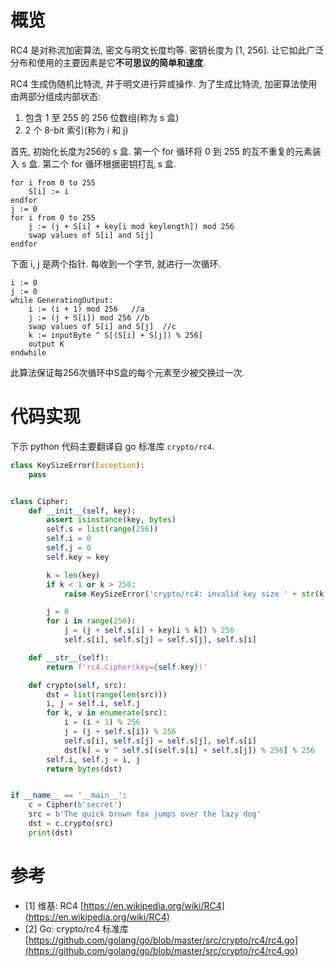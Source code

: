 # 概览

RC4 是对称流加密算法, 密文与明文长度均等. 密钥长度为 [1, 256]. 让它如此广泛分布和使用的主要因素是它**不可思议的简单和速度**.

RC4 生成伪随机比特流, 并于明文进行异或操作. 为了生成比特流, 加密算法使用由两部分组成内部状态:

1. 包含 1 至 255 的 256 位数组(称为 s 盒)
2. 2 个 8-bit 索引(称为 i 和 j)

首先, 初始化长度为256的 s 盒. 第一个 for 循环将 0 到 255 的互不重复的元素装入 s 盒. 第二个 for 循环根据密钥打乱 s 盒.

```
for i from 0 to 255
    S[i] := i
endfor
j := 0
for i from 0 to 255
    j := (j + S[i] + key[i mod keylength]) mod 256
    swap values of S[i] and S[j]
endfor
```

下面 i, j 是两个指针. 每收到一个字节, 就进行一次循环.

```
i := 0
j := 0
while GeneratingOutput:
    i := (i + 1) mod 256   //a
    j := (j + S[i]) mod 256 //b
    swap values of S[i] and S[j]  //c
    k := inputByte ^ S[(S[i] + S[j]) % 256]
    output K
endwhile
```

此算法保证每256次循环中S盒的每个元素至少被交换过一次.

# 代码实现

下示 python 代码主要翻译自 go 标准库 `crypto/rc4`.

```py
class KeySizeError(Exception):
    pass


class Cipher:
    def __init__(self, key):
        assert isinstance(key, bytes)
        self.s = list(range(256))
        self.i = 0
        self.j = 0
        self.key = key

        k = len(key)
        if k < 1 or k > 256:
            raise KeySizeError('crypto/rc4: invalid key size ' + str(k))

        j = 0
        for i in range(256):
            j = (j + self.s[i] + key[i % k]) % 256
            self.s[i], self.s[j] = self.s[j], self.s[i]

    def __str__(self):
        return f'rc4.Cipher(key={self.key})'

    def crypto(self, src):
        dst = list(range(len(src)))
        i, j = self.i, self.j
        for k, v in enumerate(src):
            i = (i + 1) % 256
            j = (j + self.s[i]) % 256
            self.s[i], self.s[j] = self.s[j], self.s[i]
            dst[k] = v ^ self.s[(self.s[i] + self.s[j]) % 256] % 256
        self.i, self.j = i, j
        return bytes(dst)


if __name__ == '__main__':
    c = Cipher(b'secret')
    src = b'The quick brown fox jumps over the lazy dog'
    dst = c.crypto(src)
    print(dst)
```

# 参考
- [1] 维基: RC4 [https://en.wikipedia.org/wiki/RC4](https://en.wikipedia.org/wiki/RC4)
- [2] Go: crypto/rc4 标准库 [https://github.com/golang/go/blob/master/src/crypto/rc4/rc4.go](https://github.com/golang/go/blob/master/src/crypto/rc4/rc4.go)
